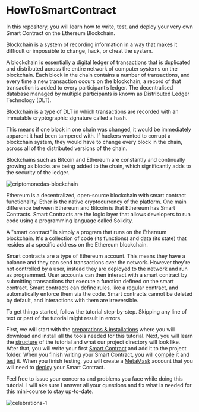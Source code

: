 # HowToSmartContract

In this repository, you will learn how to write, test, and deploy your very own Smart Contract on the Ethereum Blockchain.  

Blockchain is a system of recording information in a way that makes it difficult or impossible to change, hack, or cheat the system.  

A blockchain is essentially a digital ledger of transactions that is duplicated and distributed across the entire network of computer systems on the blockchain. Each block in the chain contains a number of transactions, and every time a new transaction occurs on the blockchain, a record of that transaction is added to every participant’s ledger. The decentralised database managed by multiple participants is known as Distributed Ledger Technology (DLT).  

Blockchain is a type of DLT in which transactions are recorded with an immutable cryptographic signature called a hash.  

This means if one block in one chain was changed, it would be immediately apparent it had been tampered with. If hackers wanted to corrupt a blockchain system, they would have to change every block in the chain, across all of the distributed versions of the chain.  

Blockchains such as Bitcoin and Ethereum are constantly and continually growing as blocks are being added to the chain, which significantly adds to the security of the ledger.  

![criptomonedas-blockchain](https://user-images.githubusercontent.com/72712113/150333827-1e929253-3d62-4355-9322-ce0a4d736e53.jpg)

Ethereum is a decentralized, open-source blockchain with smart contract functionality. Ether is the native cryptocurrency of the platform. One main difference between Ethereum and Bitcoin is that Ethereum has Smart Contracts. Smart Contracts are the logic layer that allows developers to run code using a programming language called Solidity.  

A "smart contract" is simply a program that runs on the Ethereum blockchain. It's a collection of code (its functions) and data (its state) that resides at a specific address on the Ethereum blockchain.  

Smart contracts are a type of Ethereum account. This means they have a balance and they can send transactions over the network. However they're not controlled by a user, instead they are deployed to the network and run as programmed. User accounts can then interact with a smart contract by submitting transactions that execute a function defined on the smart contract. Smart contracts can define rules, like a regular contract, and automatically enforce them via the code. Smart contracts cannot be deleted by default, and interactions with them are irreversible.  

To get things started, follow the tutorial step-by-step. Skipping any line of text or part of the tutorial might result in errors.  

First, we will start with the [preparations & installations](https://github.com/sharbelxo/HowToSmartContract/blob/488733921bfd65890240e158a7c3d7b23bbc9aaf/1.%20Preparation.md) where you will download and install all the tools needed for this tutorial. Next, you will learn the [structure](https://github.com/sharbelxo/HowToSmartContract/blob/488733921bfd65890240e158a7c3d7b23bbc9aaf/2.%20Structure.md) of the tutorial and what our project directory will look like. After that, you will write your first [Smart Contract](https://github.com/sharbelxo/HowToSmartContract/blob/488733921bfd65890240e158a7c3d7b23bbc9aaf/3.%20Smart%20Contract.md) and add it to the project folder. When you finish writing your Smart Contract, you will [compile](https://github.com/sharbelxo/HowToSmartContract/blob/488733921bfd65890240e158a7c3d7b23bbc9aaf/4.%20Compile.md) it and [test](https://github.com/sharbelxo/HowToSmartContract/blob/488733921bfd65890240e158a7c3d7b23bbc9aaf/5.%20Test.md) it. When you finish testing, you will create a [MetaMask](https://github.com/sharbelxo/HowToSmartContract/blob/488733921bfd65890240e158a7c3d7b23bbc9aaf/6.%20Metamask.md) account that you will need to [deploy](https://github.com/sharbelxo/HowToSmartContract/blob/5c4a423064ad9a7b0749dd9296b2042ce69c4c19/7.%20Deploy.md) your Smart Contract.  

Feel free to issue your concerns and problems you face while doing this tutorial. I will ake sure I answer all your questions and fix what is needed for this mini-course to stay up-to-date.

![celebrations-1](https://media.giphy.com/media/fA81FF4mdE6lgeoJwb/giphy.gif)

